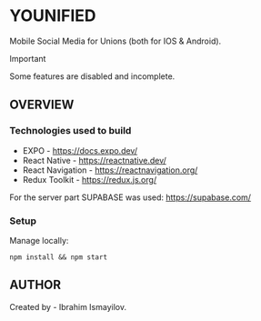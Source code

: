 # YOUNIFIED

Mobile Social Media for Unions (both for IOS & Android).

> [!IMPORTANT]
> Some features are disabled and incomplete.

## OVERVIEW

### Technologies used to build

- EXPO - https://docs.expo.dev/
- React Native - https://reactnative.dev/
- React Navigation - https://reactnavigation.org/
- Redux Toolkit - https://redux.js.org/

For the server part SUPABASE was used: https://supabase.com/

### Setup

Manage locally:

```
npm install && npm start
```

## AUTHOR

Created by - Ibrahim Ismayilov.
